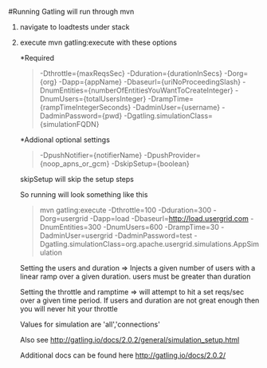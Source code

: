 #Running
Gatling will run through mvn

1. navigate to loadtests under stack

1. execute mvn gatling:execute with these options

	*Required
	> -Dthrottle={maxReqsSec} -Dduration={durationInSecs} -Dorg={org}  -Dapp={appName} -Dbaseurl={uriNoProceedingSlash} -DnumEntities={numberOfEntitiesYouWantToCreateInteger} -DnumUsers={totalUsersInteger} -DrampTime={rampTimeIntegerSeconds} -DadminUser={username} -DadminPassword={pwd} -Dgatling.simulationClass={simulationFQDN}

	*Addional optional settings 
		
	>-DpushNotifier={notifierName} -DpushProvider={noop_apns_or_gcm} -DskipSetup={boolean}

	skipSetup will skip the setup steps

	So running will look something like this
	>mvn gatling:execute -Dthrottle=100 -Dduration=300 -Dorg=usergrid  -Dapp=load -Dbaseurl=http://load.usergrid.com -DnumEntities=300 -DnumUsers=600 -DrampTime=30 -DadminUser=usergrid -DadminPassword=test -Dgatling.simulationClass=org.apache.usergrid.simulations.AppSimulation
	
	Setting the users and duration => Injects a given number of users with a linear ramp over a given duration. users must be greater than duration
	
	Setting the throttle and ramptime => will attempt to hit a set reqs/sec over a given time period.  If users and duration are not great enough then you will never hit your throttle
	
	Values for simulation are 'all','connections'
	
	Also see http://gatling.io/docs/2.0.2/general/simulation_setup.html
	
	Additional docs can be found here http://gatling.io/docs/2.0.2/